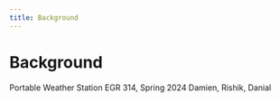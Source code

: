 ```yaml
---
title: Background
---
```


# Background
Portable Weather Station
EGR 314, Spring 2024
Damien, Rishik, Danial
